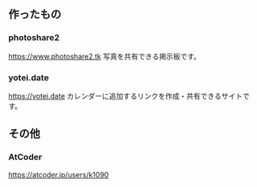 ## 作ったもの

### photoshare2<br>
https://www.photoshare2.tk
写真を共有できる掲示板です。

### yotei.date<br>
https://yotei.date
カレンダーに追加するリンクを作成・共有できるサイトです。

## その他
### AtCoder<br>
https://atcoder.jp/users/k1090
